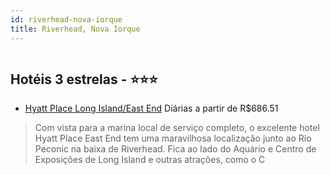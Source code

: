 ```yaml
---
id: riverhead-nova-iorque
title: Riverhead, Nova Iorque
---
```


<center><img src="http://photos.hotelbeds.com/giata/15/155847/155847a_hb_a_011.jpg" alt="" /></center>


## Hotéis 3 estrelas - ⭐️⭐️⭐️

-    [Hyatt Place Long Island/East End](https://www.hurb.com/hoteis/riverhead/hyatt-place-long-island-east-end-JNP-JP149080?cmp=18055) Diárias a partir de R$686.51
   > Com vista para a marina local de serviço completo, o excelente hotel Hyatt Place East End tem uma maravilhosa localização junto ao Rio Peconic na baixa de Riverhead. Fica ao lado do Aquário e Centro de Exposições de Long Island e outras atrações, como o C
